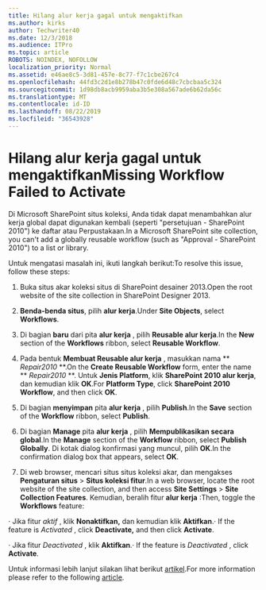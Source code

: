 ```yaml
---
title: Hilang alur kerja gagal untuk mengaktifkan
ms.author: kirks
author: Techwriter40
ms.date: 12/3/2018
ms.audience: ITPro
ms.topic: article
ROBOTS: NOINDEX, NOFOLLOW
localization_priority: Normal
ms.assetid: e46ae8c5-3d81-457e-8c77-f7c1cbe267c4
ms.openlocfilehash: 44fd3c2d1e8b278b47c0fde6d48c7cbcbaa5c324
ms.sourcegitcommit: 1d98db8acb9959aba3b5e308a567ade6b62da56c
ms.translationtype: MT
ms.contentlocale: id-ID
ms.lasthandoff: 08/22/2019
ms.locfileid: "36543928"
---
```

# <a name="missing-workflow-failed-to-activate"></a><span data-ttu-id="3312a-102">Hilang alur kerja gagal untuk mengaktifkan</span><span class="sxs-lookup"><span data-stu-id="3312a-102">Missing Workflow Failed to Activate</span></span>

<span data-ttu-id="3312a-103">Di Microsoft SharePoint situs koleksi, Anda tidak dapat menambahkan alur kerja global dapat digunakan kembali (seperti "persetujuan - SharePoint 2010") ke daftar atau Perpustakaan.</span><span class="sxs-lookup"><span data-stu-id="3312a-103">In a Microsoft SharePoint site collection, you can't add a globally reusable workflow (such as "Approval - SharePoint 2010") to a list or library.</span></span>
  
<span data-ttu-id="3312a-104">Untuk mengatasi masalah ini, ikuti langkah berikut:</span><span class="sxs-lookup"><span data-stu-id="3312a-104">To resolve this issue, follow these steps:</span></span> 
  
1. <span data-ttu-id="3312a-105">Buka situs akar koleksi situs di SharePoint desainer 2013.</span><span class="sxs-lookup"><span data-stu-id="3312a-105">Open the root website of the site collection in SharePoint Designer 2013.</span></span>
  
2. <span data-ttu-id="3312a-106">**Benda-benda situs**, pilih **alur kerja**.</span><span class="sxs-lookup"><span data-stu-id="3312a-106">Under **Site Objects**, select **Workflows**.</span></span> 
  
3. <span data-ttu-id="3312a-107">Di bagian **baru** dari pita **alur kerja** , pilih **Reusable alur kerja**.</span><span class="sxs-lookup"><span data-stu-id="3312a-107">In the **New** section of the **Workflows** ribbon, select **Reusable Workflow**.</span></span> 
  
4. <span data-ttu-id="3312a-108">Pada bentuk **Membuat Reusable alur kerja** , masukkan nama \*\* *Repair2010* \*\*.</span><span class="sxs-lookup"><span data-stu-id="3312a-108">On the **Create Reusable Workflow** form, enter the name \*\* *Repair2010* \*\*.</span></span> <span data-ttu-id="3312a-109">Untuk **Jenis Platform**, klik **SharePoint 2010 alur kerja**, dan kemudian klik **OK**.</span><span class="sxs-lookup"><span data-stu-id="3312a-109">For **Platform Type**, click **SharePoint 2010 Workflow**, and then click **OK**.</span></span> 
  
1. <span data-ttu-id="3312a-110">Di bagian **menyimpan** pita **alur kerja** , pilih **Publish**.</span><span class="sxs-lookup"><span data-stu-id="3312a-110">In the **Save** section of the **Workflow** ribbon, select **Publish**.</span></span> 
  
2. <span data-ttu-id="3312a-111">Di bagian **Manage** pita **alur kerja** , pilih **Mempublikasikan secara global**.</span><span class="sxs-lookup"><span data-stu-id="3312a-111">In the **Manage** section of the **Workflow** ribbon, select **Publish Globally**.</span></span> <span data-ttu-id="3312a-112">Di kotak dialog konfirmasi yang muncul, pilih **OK**.</span><span class="sxs-lookup"><span data-stu-id="3312a-112">In the confirmation dialog box that appears, select **OK**.</span></span> 
  
3. <span data-ttu-id="3312a-113">Di web browser, mencari situs situs koleksi akar, dan mengakses **Pengaturan situs** \> **Situs koleksi fitur**.</span><span class="sxs-lookup"><span data-stu-id="3312a-113">In a web browser, locate the root website of the site collection, and then access **Site Settings** \> **Site Collection Features**.</span></span> <span data-ttu-id="3312a-114">Kemudian, beralih fitur **alur kerja** :</span><span class="sxs-lookup"><span data-stu-id="3312a-114">Then, toggle the **Workflows** feature:</span></span> 
  
<span data-ttu-id="3312a-115">· Jika fitur *aktif* , klik **Nonaktifkan,** dan kemudian klik **Aktifkan**.</span><span class="sxs-lookup"><span data-stu-id="3312a-115">· If the feature is  *Activated*  , click **Deactivate,** and then click **Activate**.</span></span> 
  
<span data-ttu-id="3312a-116">· Jika fitur *Deactivated* , klik **Aktifkan**.</span><span class="sxs-lookup"><span data-stu-id="3312a-116">· If the feature is  *Deactivated*  , click **Activate**.</span></span> 
  
<span data-ttu-id="3312a-117">Untuk informasi lebih lanjut silakan lihat berikut [artikel](https://go.microsoft.com/fwlink/?linkid=2047770&amp;clcid=0x409).</span><span class="sxs-lookup"><span data-stu-id="3312a-117">For more information please refer to the following [article](https://go.microsoft.com/fwlink/?linkid=2047770&amp;clcid=0x409).</span></span>
  

